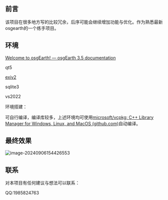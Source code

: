 ## 前言

该项目在很多地方写的比较冗余，后序可能会继续增加功能与优化。作为熟悉最新osgearth的一个练手项目。

## 环境

[Welcome to osgEarth! — osgEarth 3.5 documentation](https://docs.osgearth.org/en/latest/)

qt5

[exiv2](https://github.com/Exiv2/exiv2)

sqlite3

vs2022

环境搭建：

可自行编译，编译库较多，上述环境均可使用[microsoft/vcpkg: C++ Library Manager for Windows, Linux, and MacOS (github.com)](https://github.com/microsoft/vcpkg)自动编译。

## 最终效果

![image-20240906154426553](assets/image-20240906154426553.png)

## 联系

对本项目有任何建议与想法可以联系：

QQ:1985824763